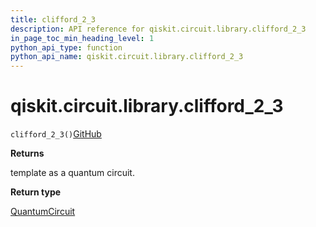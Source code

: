 ```yaml
---
title: clifford_2_3
description: API reference for qiskit.circuit.library.clifford_2_3
in_page_toc_min_heading_level: 1
python_api_type: function
python_api_name: qiskit.circuit.library.clifford_2_3
---
```


# qiskit.circuit.library.clifford\_2\_3

<span id="qiskit.circuit.library.clifford_2_3" />

`clifford_2_3()`[GitHub](https://github.com/qiskit/qiskit/tree/stable/0.20/qiskit/circuit/library/templates/clifford/clifford_2_3.py "view source code")

**Returns**

template as a quantum circuit.

**Return type**

[QuantumCircuit](qiskit.circuit.QuantumCircuit "qiskit.circuit.QuantumCircuit")

